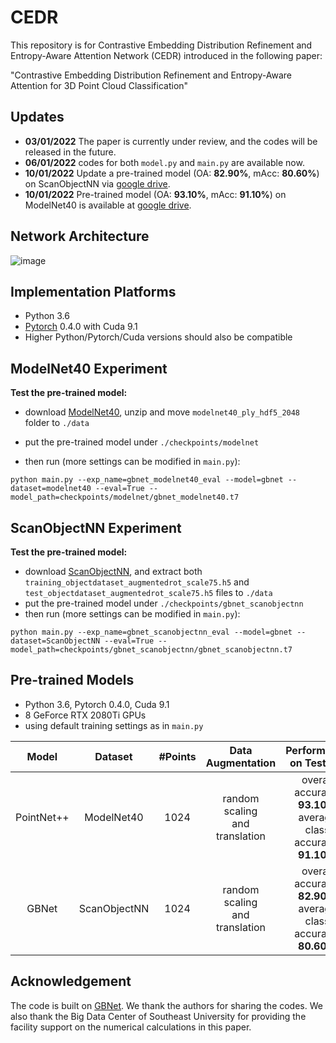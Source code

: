 # CEDR
This repository is for Contrastive Embedding Distribution Refinement and Entropy-Aware Attention Network (CEDR) introduced in the following paper:

"Contrastive Embedding Distribution Refinement and Entropy-Aware Attention for 3D Point Cloud Classification"

## Updates
* **03/01/2022** The paper is currently under review, and the codes will be released in the future. 
* **06/01/2022** codes for both ```model.py``` and ```main.py``` are available now. 
* **10/01/2022**  Update a pre-trained model (OA: **82.90%**, mAcc: **80.60%**) on ScanObjectNN via [google drive](https://drive.google.com/file/d/1R_yzyehbVDbOUVEj6Re-q0n1CZLE5MQw/view?usp=sharing).
* **10/01/2022** Pre-trained model (OA: **93.10%**, mAcc: **91.10%**) on ModelNet40 is available at [google drive](https://drive.google.com/file/d/1R_yzyehbVDbOUVEj6Re-q0n1CZLE5MQw/view?usp=sharing).


## Network Architecture
![image](https://github.com/jinshuai224/CEDR/blob/master/img/CEDR.png)


## Implementation Platforms

* Python 3.6
* [Pytorch](https://github.com/pytorch/pytorch) 0.4.0 with Cuda 9.1
* Higher Python/Pytorch/Cuda versions should also be compatible

## ModelNet40 Experiment 

**Test the pre-trained model:**

* download [ModelNet40](https://shapenet.cs.stanford.edu/media/modelnet40_ply_hdf5_2048.zip), unzip and move ```modelnet40_ply_hdf5_2048``` folder to ```./data```

* put the pre-trained model under ```./checkpoints/modelnet```
* then run (more settings can be modified in ```main.py```):
```
python main.py --exp_name=gbnet_modelnet40_eval --model=gbnet --dataset=modelnet40 --eval=True --model_path=checkpoints/modelnet/gbnet_modelnet40.t7
```


## ScanObjectNN Experiment 

**Test the pre-trained model:**

* download [ScanObjectNN](https://github.com/hkust-vgd/scanobjectnn/), and extract both ```training_objectdataset_augmentedrot_scale75.h5``` and ```test_objectdataset_augmentedrot_scale75.h5``` files to ```./data```
* put the pre-trained model under ```./checkpoints/gbnet_scanobjectnn```
* then run (more settings can be modified in ```main.py```):
```
python main.py --exp_name=gbnet_scanobjectnn_eval --model=gbnet --dataset=ScanObjectNN --eval=True --model_path=checkpoints/gbnet_scanobjectnn/gbnet_scanobjectnn.t7
```

## Pre-trained Models

* Python 3.6, Pytorch 0.4.0, Cuda 9.1
* 8 GeForce RTX 2080Ti GPUs
* using default training settings as in ```main.py```

| Model            | Dataset             |#Points             | Data<br />Augmentation | Performance<br />on Test Set            | Download<br />Link   |
|:----------------:|:-------------------:|:-------------------:|:----------:|:-------------------------------------------------------------------------------:|:------:|
| PointNet++ | ModelNet40 | 1024 | random scaling<br />and translation | overall accuracy: **93.10%**<br />average class accuracy: **91.10%**                                 | [google drive](https://drive.google.com/file/d/1R_yzyehbVDbOUVEj6Re-q0n1CZLE5MQw/view?usp=sharing) |
| GBNet | ScanObjectNN | 1024 | random scaling<br />and translation | overall accuracy: **82.90%**<br />average class accuracy: **80.60%**                                   | [google drive](https://drive.google.com/file/d/1R_yzyehbVDbOUVEj6Re-q0n1CZLE5MQw/view?usp=sharing) |



## Acknowledgement

The code is built on [GBNet](https://github.com/ShiQiu0419/GBNet). We thank the authors for sharing the codes. We also thank the Big Data Center of Southeast University for providing the facility support on the numerical calculations in this paper.

 

